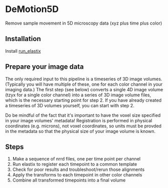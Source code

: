 # DeMotion5D

Remove sample movement in 5D microscopy data (xyz plus time plus color)

## Installation
Install [run_elastix](https://github.com/htem/run_elastix)

## Prepare your image data
The only required input to this pipeline is a timeseries of 3D image volumes. (Typically you will have multiple of these, one for each color channel in your imaging data.) The first step (see below) converts a single 4D image volume (tzyx for a single color channel) into a series of 3D image volume files, which is the necessary starting point for step 2. If you have already created a timeseries of 3D volumes yourself, you can start with step 2.

Do be mindful of the fact that it's important to have the voxel size specified in your image volumes' metadata! Registration is performed in physical coordinates (e.g. microns), not voxel coordinates, so units must be provded in the metadata so that the physical size of your image volume is known.

## Steps
1. Make a sequence of nrrd files, one per time point per channel
1. Run elastix to register each timepoint to a common template
1. Check for poor results and troubleshoot/rerun those alignments
1. Apply the transforms to each timepoint in other color channels
1. Combine all transformed timepoints into a final volume

